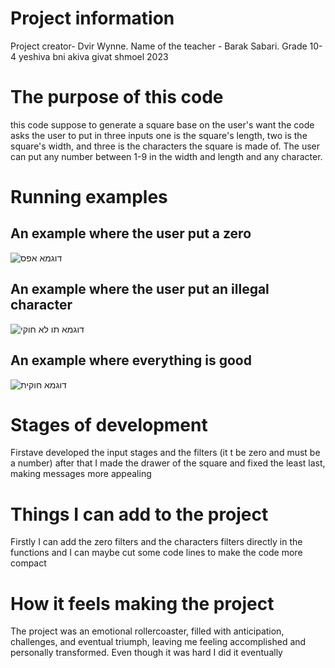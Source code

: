 # Project information
Project creator- Dvir Wynne.
Name of the teacher - Barak Sabari.
Grade 10-4 yeshiva bni akiva givat shmoel 2023


# The purpose of this code
this code suppose to generate a square base on the user's want
the code asks the user to put in three inputs 
one is the square's length, two is the square's width, and three is the characters the square is made of.
The user can put any number between 1-9 in the width and length and any character.

# Running examples
## An example where the user put a zero
![דוגמא אפס](https://github.com/baraksu/SquereDrawer/assets/133342953/5bfcbf21-a9fc-46f8-93c1-c297e53ef905)
## An example where the user put an illegal character
![דוגמא תו לא חוקי](https://github.com/baraksu/SquereDrawer/assets/133342953/f7f49eed-8f78-4d4c-a089-cc9c3ffa13c5)
## An example where everything is good
![דוגמא חוקית](https://github.com/baraksu/SquereDrawer/assets/133342953/d2b6b3dd-a4c5-4b2f-aaf7-251d1ecfdd5c)
# Stages of development
Firstave developed the input stages and the filters (it t be zero and must be a number) after that I made the drawer of the square and fixed the least last, making messages more appealing

# Things I can add to the project
Firstly I can add the zero filters and the characters filters directly in the functions
and I can maybe cut some code lines to make the code more compact

# How it feels making the project
The project was an emotional rollercoaster, filled with anticipation, challenges, and eventual triumph, leaving me feeling accomplished and personally transformed. 
Even though it was hard I did it eventually
